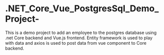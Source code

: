 # .NET_Core_Vue_PostgresSql_Demo_Project-
This is a demo project to add an employee to the postgres database using .net Core backend and Vue.js frontend. Entity framework is used to play with data and axios is used to post data from vue component to Core backend.

